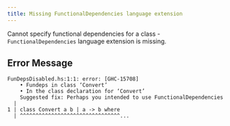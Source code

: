 ```yaml
---
title: Missing FunctionalDependencies language extension
---
```


Cannot specify functional dependencies for a class - `FunctionalDependencies` language extension is missing.

## Error Message

```
FunDepsDisabled.hs:1:1: error: [GHC-15708]
    • Fundeps in class ‘Convert’
    • In the class declaration for ‘Convert’
    Suggested fix: Perhaps you intended to use FunctionalDependencies
  |
1 | class Convert a b | a -> b where
  | ^^^^^^^^^^^^^^^^^^^^^^^^^^^^^^^^...
```
